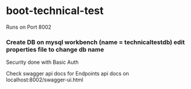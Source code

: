 # boot-technical-test

Runs on Port 8002

### Create DB on mysql workbench (name = technicaltestdb) edit properties file to change db name

Security done with Basic Auth

Check swagger api docs for Endpoints
api docs on localhost:8002/swagger-ui.html 

